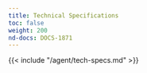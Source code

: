 ```yaml
---
title: Technical Specifications
toc: false
weight: 200
nd-docs: DOCS-1871
---
```


{{< include "/agent/tech-specs.md" >}}
